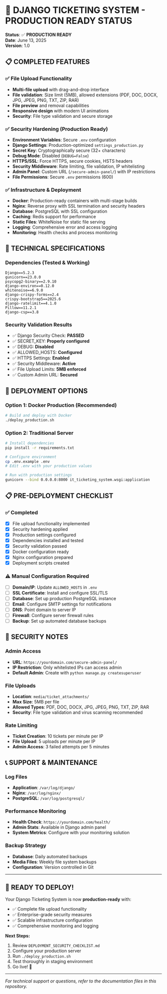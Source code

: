# 🚀 DJANGO TICKETING SYSTEM - PRODUCTION READY STATUS

**Status**: ✅ **PRODUCTION READY**  
**Date**: June 13, 2025  
**Version**: 1.0  

## 📋 COMPLETED FEATURES

### ✅ File Upload Functionality
- **Multi-file upload** with drag-and-drop interface
- **File validation**: Size limit (5MB), allowed extensions (PDF, DOC, DOCX, JPG, JPEG, PNG, TXT, ZIP, RAR)
- **File preview** and removal capabilities
- **Responsive design** with modern UI animations
- **Security**: File type validation and secure storage

### ✅ Security Hardening (Production Ready)
- **Environment Variables**: Secure `.env` configuration
- **Django Settings**: Production-optimized `settings_production.py`
- **Secret Key**: Cryptographically secure (32+ characters)
- **Debug Mode**: Disabled (`DEBUG=False`)
- **HTTPS/SSL**: Force HTTPS, secure cookies, HSTS headers
- **Security Middleware**: Rate limiting, file validation, IP whitelisting
- **Admin Panel**: Custom URL (`/secure-admin-panel/`) with IP restrictions
- **File Permissions**: Secure `.env` permissions (600)

### ✅ Infrastructure & Deployment
- **Docker**: Production-ready containers with multi-stage builds
- **Nginx**: Reverse proxy with SSL termination and security headers
- **Database**: PostgreSQL with SSL configuration
- **Caching**: Redis support for performance
- **Static Files**: WhiteNoise for static file serving
- **Logging**: Comprehensive error and access logging
- **Monitoring**: Health checks and process monitoring

## 🔧 TECHNICAL SPECIFICATIONS

### Dependencies (Tested & Working)
```
Django==5.2.3
gunicorn==23.0.0
psycopg2-binary==2.9.10
django-environ==0.12.0
whitenoise==6.9.0
django-crispy-forms==2.4
crispy-bootstrap5==2025.6
django-ratelimit==4.1.0
Pillow==11.2.1
django-csp==3.8
```

### Security Validation Results
- ✅ Django Security Check: **PASSED**
- ✅ SECRET_KEY: **Properly configured**
- ✅ DEBUG: **Disabled**
- ✅ ALLOWED_HOSTS: **Configured**
- ✅ HTTPS Settings: **Enabled**
- ✅ Security Middleware: **Active**
- ✅ File Upload Limits: **5MB enforced**
- ✅ Custom Admin URL: **Secured**

## 🚀 DEPLOYMENT OPTIONS

### Option 1: Docker Production (Recommended)
```bash
# Build and deploy with Docker
./deploy_production.sh
```

### Option 2: Traditional Server
```bash
# Install dependencies
pip install -r requirements.txt

# Configure environment
cp .env.example .env
# Edit .env with your production values

# Run with production settings
gunicorn --bind 0.0.0.0:8000 it_ticketing_system.wsgi:application
```

## 📋 PRE-DEPLOYMENT CHECKLIST

### ✅ Completed
- [x] File upload functionality implemented
- [x] Security hardening applied
- [x] Production settings configured
- [x] Dependencies installed and tested
- [x] Security validation passed
- [x] Docker configuration ready
- [x] Nginx configuration prepared
- [x] Deployment scripts created

### ⚠️ Manual Configuration Required
- [ ] **Domain/IP**: Update `ALLOWED_HOSTS` in `.env`
- [ ] **SSL Certificate**: Install and configure SSL/TLS
- [ ] **Database**: Set up production PostgreSQL instance
- [ ] **Email**: Configure SMTP settings for notifications
- [ ] **DNS**: Point domain to server IP
- [ ] **Firewall**: Configure server firewall rules
- [ ] **Backup**: Set up automated database backups

## 🔐 SECURITY NOTES

### Admin Access
- **URL**: `https://yourdomain.com/secure-admin-panel/`
- **IP Restriction**: Only whitelisted IPs can access admin
- **Default Admin**: Create with `python manage.py createsuperuser`

### File Uploads
- **Location**: `media/ticket_attachments/`
- **Max Size**: 5MB per file
- **Allowed Types**: PDF, DOC, DOCX, JPG, JPEG, PNG, TXT, ZIP, RAR
- **Security**: File type validation and virus scanning recommended

### Rate Limiting
- **Ticket Creation**: 10 tickets per minute per IP
- **File Upload**: 5 uploads per minute per IP
- **Admin Access**: 3 failed attempts per 5 minutes

## 📞 SUPPORT & MAINTENANCE

### Log Files
- **Application**: `/var/log/django/`
- **Nginx**: `/var/log/nginx/`
- **PostgreSQL**: `/var/log/postgresql/`

### Performance Monitoring
- **Health Check**: `https://yourdomain.com/health/`
- **Admin Stats**: Available in Django admin panel
- **System Metrics**: Configure with your monitoring solution

### Backup Strategy
- **Database**: Daily automated backups
- **Media Files**: Weekly file system backups
- **Configuration**: Version controlled in Git

---

## 🎉 READY TO DEPLOY!

Your Django Ticketing System is now **production-ready** with:
- ✅ Complete file upload functionality
- ✅ Enterprise-grade security measures
- ✅ Scalable infrastructure configuration
- ✅ Comprehensive monitoring and logging

**Next Steps:**
1. Review `DEPLOYMENT_SECURITY_CHECKLIST.md`
2. Configure your production server
3. Run `./deploy_production.sh`
4. Test thoroughly in staging environment
5. Go live! 🚀

---

*For technical support or questions, refer to the documentation files in this repository.*
